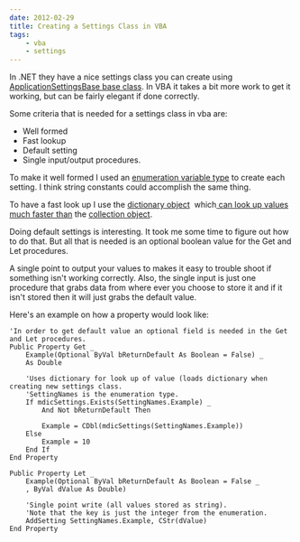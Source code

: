 ```yaml
---
date: 2012-02-29
title: Creating a Settings Class in VBA
tags:
    - vba
    - settings
---
```


In .NET they have a nice settings class you can create using <a href="http://msdn.microsoft.com/en-us/library/system.configuration.applicationsettingsbase.aspx">ApplicationSettingsBase base class</a>. In VBA it takes a bit more work to get it working, but can be fairly elegant if done correctly.

Some criteria that is needed for a settings class in vba are:
<ul>
	<li>Well formed</li>
	<li>Fast lookup</li>
	<li>Default setting</li>
	<li>Single input/output procedures.</li>
</ul>
To make it well formed I used an <a href="http://www.cpearson.com/excel/Enums.aspx">enumeration variable type</a> to create each setting. I think string constants could accomplish the same thing.

To have a fast look up I use the <a href="http://support.microsoft.com/kb/187234">dictionary object</a>  which<a href="http://www.dotnetperls.com/dictionary-vbnet"> can look up values much faster than</a> the <a href="http://support.microsoft.com/kb/198465">collection object</a>.

Doing default settings is interesting. It took me some time to figure out how to do that. But all that is needed is an optional boolean value for the Get and Let procedures.

A single point to output your values to makes it easy to trouble shoot if something isn't working correctly. Also, the single input is just one procedure that grabs data from where ever you choose to store it and if it isn't stored then it will just grabs the default value.

Here's an example on how a property would look like:

``` vbscript
'In order to get default value an optional field is needed in the Get and Let procedures.
Public Property Get _
    Example(Optional ByVal bReturnDefault As Boolean = False) _
    As Double
    
    'Uses dictionary for look up of value (loads dictionary when creating new settings class.
    'SettingNames is the enumeration type.
    If mdicSettings.Exists(SettingNames.Example) _
        And Not bReturnDefault Then
    
        Example = CDbl(mdicSettings(SettingNames.Example))
    Else
        Example = 10
    End If
End Property

Public Property Let _
    Example(Optional ByVal bReturnDefault As Boolean = False _
    , ByVal dValue As Double)
    
    'Single point write (all values stored as string).
    'Note that the key is just the integer from the enumeration.
    AddSetting SettingNames.Example, CStr(dValue)
End Property
```
